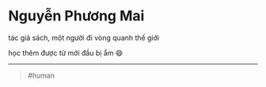 # Nguyễn Phương Mai

tác giả sách, một người đi vòng quanh thế giới

học thêm được từ mới đầu bị ẩm 😄

---
> #human
